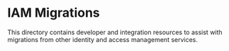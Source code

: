 # IAM Migrations

This directory contains developer and integration resources to assist with migrations from other
identity and access management services.
